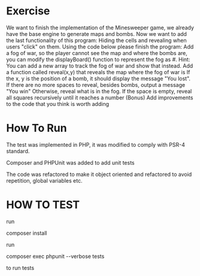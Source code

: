 Exercise
=======
We want to finish the implementation of the Minesweeper game, we already have the base engine to generate maps and bombs.
Now we want to add the last functionality of this program: Hiding the cells and revealing when users "click" on them. 
Using the code below please finish the program:
Add a fog of war, so the player cannot see the map and where the bombs are, you can modify the displayBoard() function to represent the fog as #. 
Hint: You can add a new array to track the fog of war and show that instead.
Add a function called reveal(x,y) that reveals the map where the fog of war is
If the x, y is the position of a bomb, it should display the message "You lost".
If there are no more spaces to reveal, besides bombs, output a message "You win"
Otherwise, reveal what is in the fog. If the space is empty, reveal all squares recursively until it reaches a number
(Bonus) Add improvements to the code that you think is worth adding


How To Run
============

The test was implemented in PHP, it was modified to comply with PSR-4 standard.

Composer and PHPUnit was added to add unit tests

The code was refactored to make it object oriented and refactored to avoid repetition, global variables etc.



HOW TO TEST
===========

run 

composer install 

run

composer exec phpunit --verbose tests

to run tests
